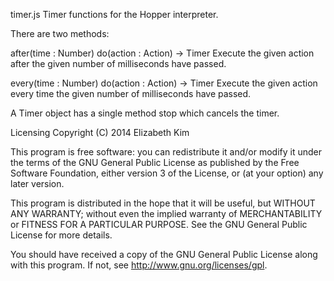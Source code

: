  timer.js
Timer functions for the Hopper interpreter.

There are two methods:

after(time : Number) do(action : Action) -> Timer
Execute the given action after the given number of milliseconds have passed.

every(time : Number) do(action : Action) -> Timer
Execute the given action every time the given number of milliseconds have passed.

A Timer object has a single method stop which cancels the timer.

Licensing
Copyright (C) 2014 Elizabeth Kim

This program is free software: you can redistribute it and/or modify it under the terms of the GNU General Public License as published by the Free Software Foundation, either version 3 of the License, or (at your option) any later version.

This program is distributed in the hope that it will be useful, but WITHOUT ANY WARRANTY; without even the implied warranty of MERCHANTABILITY or FITNESS FOR A PARTICULAR PURPOSE. See the GNU General Public License for more details.

You should have received a copy of the GNU General Public License along with this program. If not, see http://www.gnu.org/licenses/gpl.
